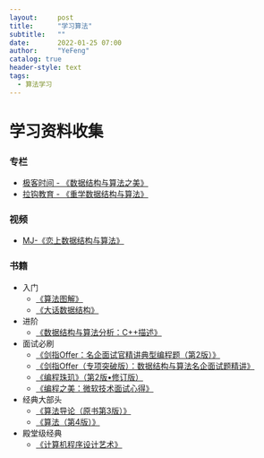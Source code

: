 ```yaml
---
layout:     post
title:      "学习算法"
subtitle:   ""
date:       2022-01-25 07:00
author:     "YeFeng"
catalog: true
header-style: text
tags:
  - 算法学习
---
```


# 学习资料收集

### 专栏
  * [极客时间 - 《数据结构与算法之美》](https://time.geekbang.org/column/intro/126)
  * [拉钩教育 - 《重学数据结构与算法》](https://kaiwu.lagou.com/course/courseInfo.htm?courseId=185#/content)

### 视频
  * [MJ-《恋上数据结构与算法》](https://ke.qq.com/course/package/26119)
  
### 书籍
  * 入门
    * [《算法图解》](https://book.douban.com/subject/26979890/)
    * [《大话数据结构》](https://book.douban.com/subject/6424904/)
  * 进阶
    * [《数据结构与算法分析：C++描述》](https://book.douban.com/subject/1971825/)
  * 面试必刷
    * [《剑指Offer：名企面试官精讲典型编程题（第2版）》](剑指Offer：名企面试官精讲典型编程题（第2版）)
    * [《剑指Offer（专项突破版）：数据结构与算法名企面试题精讲》](https://book.douban.com/subject/35543447/)
    * [《编程珠玑》（第2版•修订版）](https://book.douban.com/subject/26302533/)
    * [《编程之美：微软技术面试心得》](https://book.douban.com/subject/30351275/)
  * 经典大部头
    * [《算法导论（原书第3版）》](https://book.douban.com/subject/20432061/)
    * [《算法（第4版）》](https://book.douban.com/subject/19952400/)
  * 殿堂级经典
    * [《计算机程序设计艺术》](https://book.douban.com/series/12331)